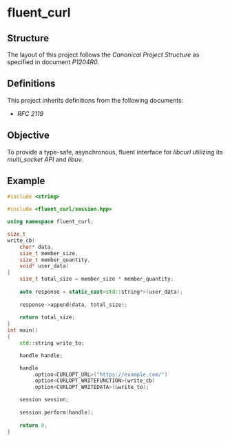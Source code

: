 # fluent_curl

## Structure

The layout of this project follows the _Canonical Project Structure_ as specified in document _P1204R0_.

## Definitions

This project inherits definitions from the following documents:

* _RFC 2119_

## Objective

To provide a type-safe, asynchronous, fluent interface for _libcurl_ utilizing its _multi_socket API_ and _libuv_.

## Example

```c++
#include <string>

#include <fluent_curl/session.hpp>

using namespace fluent_curl;

size_t
write_cb(
    char* data,
    size_t member_size,
    size_t member_quantity,
    void* user_data)
{
    size_t total_size = member_size * member_quantity;
    
    auto response = static_cast<std::string*>(user_data);
    
    response->append(data, total_size);
    
    return total_size;
}
int main()
{
    std::string write_to;

    handle handle;

    handle
        .option<CURLOPT_URL>("https://example.com/")
        .option<CURLOPT_WRITEFUNCTION>(write_cb)
        .option<CURLOPT_WRITEDATA>(&write_to);

    session session;
    
    session.perform(handle);
    
    return 0;
}